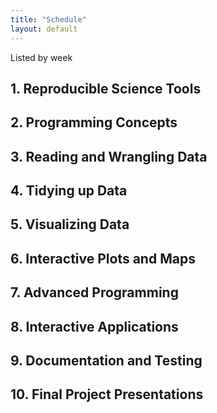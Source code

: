 ```yaml
---
title: "Schedule"
layout: default
---
```


<!-- ###### INDEX OF LESSONS ON THIS TOPIC ###### -->

Listed by week

## 1. Reproducible Science Tools


  
## 2. Programming Concepts
   
## 3. Reading and Wrangling Data

## 4. Tidying up Data

## 5. Visualizing Data

## 6. Interactive Plots and Maps

## 7. Advanced Programming

## 8. Interactive Applications

## 9. Documentation and Testing

## 10. Final Project Presentations
